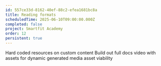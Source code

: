 ```yaml
---
id: 557ce33d-8162-40ef-88c2-efea1681bc8a
title: Reading formats
scheduledTime: 2025-06-10T09:00:00.000Z
completed: false
project: Smartfit Academy
order: 12
persistent: true
---
```


Hard coded resources on custom content
Build out full docs video with assets for dynamic generated media asset viability